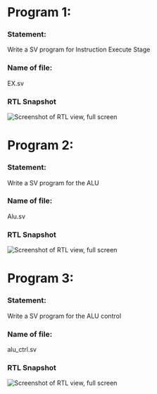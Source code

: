 # Program 1: 
### Statement: 
Write a SV program for Instruction Execute Stage

### Name of file:
EX.sv

### RTL Snapshot
![Screenshot of RTL view, full screen](<program1.png>)

# Program 2: 
### Statement: 
Write a SV program for the ALU

### Name of file:
Alu.sv

### RTL Snapshot
![Screenshot of RTL view, full screen](<program1.png>)

# Program 3: 
### Statement: 
Write a SV program for the ALU control

### Name of file:
alu_ctrl.sv

### RTL Snapshot
![Screenshot of RTL view, full screen](<program1.png>)
